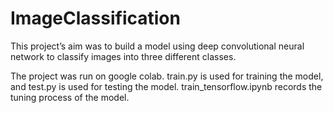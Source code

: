 # ImageClassification

This project’s aim was to build a model using deep convolutional neural network to classify images into three different classes. 

The project was run on google colab. train.py is used for training the model, and test.py is used for testing the model. train_tensorflow.ipynb records the tuning process of the model.
